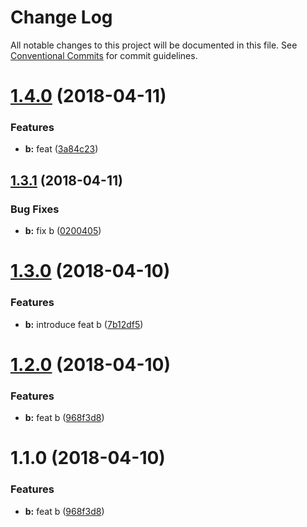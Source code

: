 # Change Log

All notable changes to this project will be documented in this file.
See [Conventional Commits](https://conventionalcommits.org) for commit guidelines.

<a name="1.4.0"></a>
# [1.4.0](https://github.com/pigcan/commitizen-with-lerna/compare/v1.3.1...v1.4.0) (2018-04-11)


### Features

* **b:** feat ([3a84c23](https://github.com/pigcan/commitizen-with-lerna/commit/3a84c23))




<a name="1.3.1"></a>
## [1.3.1](https://github.com/pigcan/commitizen-with-lerna/compare/v1.3.0...v1.3.1) (2018-04-11)


### Bug Fixes

* **b:** fix b ([0200405](https://github.com/pigcan/commitizen-with-lerna/commit/0200405))




<a name="1.3.0"></a>
# [1.3.0](https://github.com/pigcan/commitizen-with-lerna/compare/v1.2.0...v1.3.0) (2018-04-10)


### Features

* **b:** introduce feat b ([7b12df5](https://github.com/pigcan/commitizen-with-lerna/commit/7b12df5))




<a name="1.2.0"></a>
# [1.2.0](https://github.com/pigcan/commitizen-with-lerna/compare/v1.0.0...v1.2.0) (2018-04-10)


### Features

* **b:** feat b ([968f3d8](https://github.com/pigcan/commitizen-with-lerna/commit/968f3d8))




<a name="1.1.0"></a>
# 1.1.0 (2018-04-10)


### Features

* **b:** feat b ([968f3d8](https://github.com/pigcan/commitizen-with-lerna/commit/968f3d8))
